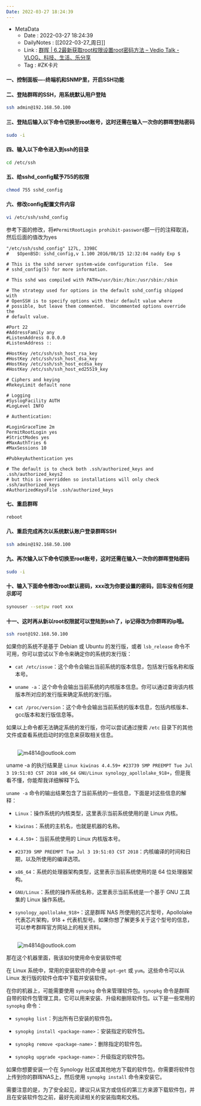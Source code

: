```yaml
---
Date: 2022-03-27 18:24:39
---
```

- MetaData
	- Date : 2022-03-27 18:24:39
	- DailyNotes : [[2022-03-27_周日]]
	- Link : [群晖 | 6.2最新获取root权限设置root密码方法 – Vedio Talk - VLOG、科技、生活、乐分享](https://www.vediotalk.com/archives/2211)
	- Tag : #ZK卡片 



#### 一、控制面板—-终端机和SNMP里，开启SSH功能

#### 二、登陆群晖的SSH，用系统默认用户登陆

```bash
ssh admin@192.168.50.100
```

#### 三、登陆后输入以下命令切换至root账号，这时还需在输入一次你的群晖登陆密码

```bash
sudo -i
```

#### 四、输入以下命令进入到ssh的目录

```bash
cd /etc/ssh
```

#### 五、给sshd_config赋予755的权限

```bash
chmod 755 sshd_config
```

#### 六、修改config配置文件内容

```bash
vi /etc/ssh/sshd_config
```

参考下面的修改，将`#PermitRootLogin prohibit-password`那一行的注释取消，然后后面的值改为yes

```
"/etc/ssh/sshd_config" 127L, 3398C
#   $OpenBSD: sshd_config,v 1.100 2016/08/15 12:32:04 naddy Exp $

# This is the sshd server system-wide configuration file.  See
# sshd_config(5) for more information.

# This sshd was compiled with PATH=/usr/bin:/bin:/usr/sbin:/sbin

# The strategy used for options in the default sshd_config shipped with
# OpenSSH is to specify options with their default value where
# possible, but leave them commented.  Uncommented options override the
# default value.

#Port 22
#AddressFamily any
#ListenAddress 0.0.0.0
#ListenAddress ::

#HostKey /etc/ssh/ssh_host_rsa_key
#HostKey /etc/ssh/ssh_host_dsa_key
#HostKey /etc/ssh/ssh_host_ecdsa_key
#HostKey /etc/ssh/ssh_host_ed25519_key

# Ciphers and keying
#RekeyLimit default none

# Logging
#SyslogFacility AUTH
#LogLevel INFO

# Authentication:

#LoginGraceTime 2m
PermitRootLogin yes
#StrictModes yes
#MaxAuthTries 6
#MaxSessions 10

#PubkeyAuthentication yes

# The default is to check both .ssh/authorized_keys and .ssh/authorized_keys2
# but this is overridden so installations will only check .ssh/authorized_keys
#AuthorizedKeysFile .ssh/authorized_keys
```

#### 七、重启群晖

```bash
reboot
```

#### 八、重启完成再次以系统默认账户登录群晖SSH

```bash
ssh admin@192.168.50.100
```

#### 九、再次输入以下命令切换至root账号，这时还需在输入一次你的群晖登陆密码

```bash
sudo -i
```

#### 十、输入下面命令修改root默认密码，xxx改为你要设置的密码，回车没有任何提示即可

```bash
synouser --setpw root xxx
```

#### 十一、这时再从新以root权限就可以登陆到ssh了，ip记得改为你群晖的ip哦。

```bash
ssh root@192.168.50.100
```





如果你的系统不是基于 Debian 或 Ubuntu 的发行版，或者 `lsb_release` 命令不可用，你可以尝试以下命令来确定你的系统的发行版：

-   `cat /etc/issue`：这个命令会输出当前系统的版本信息，包括发行版名称和版本号。
    
-   `uname -a`：这个命令会输出当前系统的内核版本信息。你可以通过查询该内核版本所对应的发行版来确定系统的发行版。
    
-   `cat /proc/version`：这个命令会输出当前系统的版本信息，包括内核版本、gcc版本和发行版信息等。
    

如果以上命令都无法确定系统的发行版，你可以尝试通过搜索 `/etc` 目录下的其他文件或查看系统启动时的信息来获取相关信息。

![](data:image/svg+xml,%3csvg%20xmlns=%27http://www.w3.org/2000/svg%27%20version=%271.1%27%20width=%2730%27%20height=%2730%27/%3e)![m4814@outlook.com](https://chat.openai.com/_next/image?url=https%3A%2F%2Fs.gravatar.com%2Favatar%2F3c5b4990492322089fe949664a8fd39c%3Fs%3D480%26r%3Dpg%26d%3Dhttps%253A%252F%252Fcdn.auth0.com%252Favatars%252Fm4.png&w=64&q=75)

uname -a 的执行结果是 `Linux kiwinas 4.4.59+ #23739 SMP PREEMPT Tue Jul 3 19:51:03 CST 2018 x86_64 GNU/Linux synology_apollolake_918+`，但是我看不懂，你能帮我详细解释下么

`uname -a` 命令的输出结果包含了当前系统的一些信息，下面是对这些信息的解释：

-   `Linux`：操作系统的内核类型，这里表示当前系统使用的是 Linux 内核。
    
-   `kiwinas`：系统的主机名，也就是机器的名称。
    
-   `4.4.59+`：当前系统使用的 Linux 内核版本号。
    
-   `#23739 SMP PREEMPT Tue Jul 3 19:51:03 CST 2018`：内核编译的时间和日期，以及所使用的编译选项。
    
-   `x86_64`：系统的处理器架构类型，这里表示当前系统使用的是 64 位处理器架构。
    
-   `GNU/Linux`：系统的操作系统名称，这里表示当前系统是一个基于 GNU 工具集的 Linux 操作系统。
    
-   `synology_apollolake_918+`：这是群晖 NAS 所使用的芯片型号，Apollolake 代表芯片架构，918 + 代表机型号。如果你想了解更多关于这个型号的信息，可以参考群晖官方网站上的相关资料。
    

![](data:image/svg+xml,%3csvg%20xmlns=%27http://www.w3.org/2000/svg%27%20version=%271.1%27%20width=%2730%27%20height=%2730%27/%3e)![m4814@outlook.com](https://chat.openai.com/_next/image?url=https%3A%2F%2Fs.gravatar.com%2Favatar%2F3c5b4990492322089fe949664a8fd39c%3Fs%3D480%26r%3Dpg%26d%3Dhttps%253A%252F%252Fcdn.auth0.com%252Favatars%252Fm4.png&w=64&q=75)

那在这个机器里面，我该如何使用命令安装软件呢

在 Linux 系统中，常用的安装软件的命令是 `apt-get` 或 `yum`。这些命令可以从 Linux 发行版的软件仓库中下载并安装软件。

在你的机器上，可能需要使用 `synopkg` 命令来管理软件包。`synopkg` 命令是群晖自带的软件包管理工具，它可以用来安装、升级和删除软件包。以下是一些常用的 `synopkg` 命令：

-   `synopkg list`：列出所有已安装的软件包。
    
-   `synopkg install <package-name>`：安装指定的软件包。
    
-   `synopkg remove <package-name>`：删除指定的软件包。
    
-   `synopkg upgrade <package-name>`：升级指定的软件包。
    

如果你想要安装一个在 Synology 社区或其他地方下载的软件包，你需要将软件包上传到你的群晖NAS上，然后使用 `synopkg install` 命令来安装它。

需要注意的是，为了安全起见，建议只从官方或信任的第三方来源下载软件包，并且在安装软件包之前，最好先阅读相关的安装指南和文档。